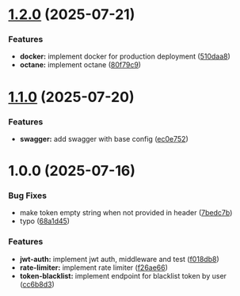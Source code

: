 # [1.2.0](https://github.com/andriawan/laravel-best-practice/compare/v1.1.0...v1.2.0) (2025-07-21)


### Features

* **docker:** implement docker for production deployment ([510daa8](https://github.com/andriawan/laravel-best-practice/commit/510daa8b58f4dae9338ec8bfe64783bd212203b7))
* **octane:** implement octane ([80f79c9](https://github.com/andriawan/laravel-best-practice/commit/80f79c90b698a5dfce9c80c69d37112ba3dd24a4))

# [1.1.0](https://github.com/andriawan/laravel-best-practice/compare/v1.0.0...v1.1.0) (2025-07-20)


### Features

* **swagger:** add swagger with base config ([ec0e752](https://github.com/andriawan/laravel-best-practice/commit/ec0e752b02a1a98faaa8500b97af61cfebfb2c86))

# 1.0.0 (2025-07-16)


### Bug Fixes

* make token empty string when not provided in header ([7bedc7b](https://github.com/andriawan/laravel-best-practice/commit/7bedc7b9843f495b9de03ae88fc215277dbdc274))
* typo ([68a1d45](https://github.com/andriawan/laravel-best-practice/commit/68a1d45d6528d69676e51fdc5f13ee7ca8d52c84))


### Features

* **jwt-auth:** implement jwt auth, middleware and test ([f018db8](https://github.com/andriawan/laravel-best-practice/commit/f018db8b6b34acc9b40df909d85403ec195077d8))
* **rate-limiter:** implement rate limiter ([f26ae66](https://github.com/andriawan/laravel-best-practice/commit/f26ae667954aa60def6eb27229fd87d73e17446b))
* **token-blacklist:** implement endpoint for blacklist token by user ([cc6b8d3](https://github.com/andriawan/laravel-best-practice/commit/cc6b8d39924aa71c603b42fb4ca4da83a04d63ed))

